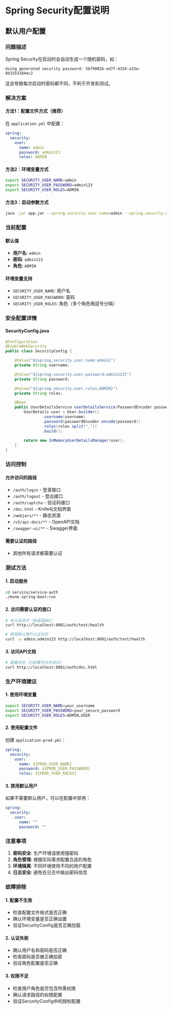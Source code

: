 # Spring Security配置说明

## 默认用户配置

### 问题描述
Spring Security在启动时会自动生成一个随机密码，如：
```
Using generated security password: 5bf9002b-ed7f-4334-a15a-8b1553184ec2
```

这会导致每次启动时密码都不同，不利于开发和测试。

### 解决方案

#### 方法1：配置文件方式（推荐）

在 `application.yml` 中配置：

```yaml
spring:
  security:
    user:
      name: admin
      password: admin123
      roles: ADMIN
```

#### 方法2：环境变量方式

```bash
export SECURITY_USER_NAME=admin
export SECURITY_USER_PASSWORD=admin123
export SECURITY_USER_ROLES=ADMIN
```

#### 方法3：启动参数方式

```bash
java -jar app.jar --spring.security.user.name=admin --spring.security.user.password=admin123
```

### 当前配置

#### 默认值
- **用户名**: `admin`
- **密码**: `admin123`
- **角色**: `ADMIN`

#### 环境变量支持
- `SECURITY_USER_NAME`: 用户名
- `SECURITY_USER_PASSWORD`: 密码
- `SECURITY_USER_ROLES`: 角色（多个角色用逗号分隔）

### 安全配置详情

#### SecurityConfig.java
```java
@Configuration
@EnableWebSecurity
public class SecurityConfig {

    @Value("${spring.security.user.name:admin}")
    private String username;

    @Value("${spring.security.user.password:admin123}")
    private String password;

    @Value("${spring.security.user.roles:ADMIN}")
    private String roles;

    @Bean
    public UserDetailsService userDetailsService(PasswordEncoder passwordEncoder) {
        UserDetails user = User.builder()
                .username(username)
                .password(passwordEncoder.encode(password))
                .roles(roles.split(","))
                .build();
        
        return new InMemoryUserDetailsManager(user);
    }
}
```

### 访问控制

#### 允许访问的路径
- `/auth/login` - 登录接口
- `/auth/logout` - 登出接口
- `/auth/captcha` - 验证码接口
- `/doc.html` - Knife4j文档界面
- `/webjars/**` - 静态资源
- `/v3/api-docs/**` - OpenAPI文档
- `/swagger-ui/**` - Swagger界面

#### 需要认证的路径
- 其他所有请求都需要认证

### 测试方法

#### 1. 启动服务
```bash
cd service/service-auth
./mvnw spring-boot:run
```

#### 2. 访问需要认证的接口
```bash
# 未认证访问（会返回401）
curl http://localhost:8081/auth/test/health

# 使用默认用户认证访问
curl -u admin:admin123 http://localhost:8081/auth/test/health
```

#### 3. 访问API文档
```bash
# 直接访问（已配置为允许访问）
curl http://localhost:8081/auth/doc.html
```

### 生产环境建议

#### 1. 使用环境变量
```bash
export SECURITY_USER_NAME=your_username
export SECURITY_USER_PASSWORD=your_secure_password
export SECURITY_USER_ROLES=ADMIN,USER
```

#### 2. 使用配置文件
创建 `application-prod.yml`：
```yaml
spring:
  security:
    user:
      name: ${PROD_USER_NAME}
      password: ${PROD_USER_PASSWORD}
      roles: ${PROD_USER_ROLES}
```

#### 3. 禁用默认用户
如果不需要默认用户，可以在配置中禁用：
```yaml
spring:
  security:
    user:
      name: ""
      password: ""
```

### 注意事项

1. **密码安全**: 生产环境请使用强密码
2. **角色管理**: 根据实际需求配置合适的角色
3. **环境隔离**: 不同环境使用不同的用户配置
4. **日志安全**: 避免在日志中输出密码信息

### 故障排除

#### 1. 配置不生效
- 检查配置文件格式是否正确
- 确认环境变量是否正确设置
- 验证SecurityConfig是否正确加载

#### 2. 认证失败
- 确认用户名和密码是否正确
- 检查密码是否被正确加密
- 验证角色配置是否正确

#### 3. 权限不足
- 检查用户角色是否包含所需权限
- 确认请求路径的权限配置
- 验证SecurityConfig中的授权配置 